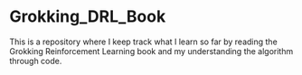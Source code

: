 # Grokking_DRL_Book
This is a repository where I keep track what I learn so far by reading the Grokking Reinforcement Learning book and my understanding the algorithm through code.
